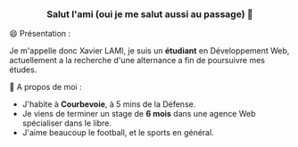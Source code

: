 <h3 align="center"> Salut l'ami (oui je me salut aussi au passage)  👋</h3>

😄 Présentation : <br>
<p>Je m'appelle donc Xavier LAMI, je suis un <b>étudiant</b> en Développement Web, actuellement a la recherche d'une alternance a fin de poursuivre mes études.</p>

💬 A propos de moi : 
<ul>
  <li> J'habite à <b>Courbevoie</b>, à 5 mins de la Défense.
  <li> Je viens de terminer un stage de <b>6 mois</b> dans une agence Web spécialiser dans le libre. </li>
  <li> J'aime beaucoup le football, et le sports en général. </li>
</ul>

<!--
**XaviLami/XaviLami** is a ✨ _special_ ✨ repository because its `README.md` (this file) appears on your GitHub profile.

Here are some ideas to get you started:

- 🔭 I’m currently working on ...
- 🌱 I’m currently learning ...
- 👯 I’m looking to collaborate on ...
- 🤔 I’m looking for help with ...
- 💬 Ask me about ...
- 📫 How to reach me: ...
- 😄 Pronouns: ...
- ⚡ Fun fact: ...
-->


